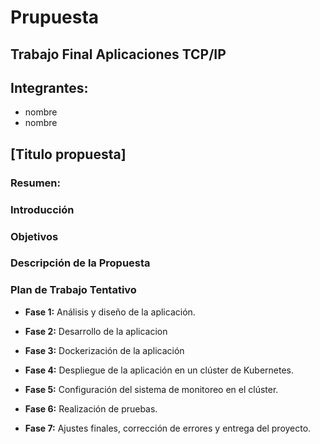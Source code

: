 # Prupuesta  

## Trabajo Final Aplicaciones TCP/IP

## Integrantes:

- nombre
- nombre

## [Titulo propuesta]

### Resumen:


### Introducción

### Objetivos

### Descripción de la Propuesta



### Plan de Trabajo Tentativo

- **Fase 1:** Análisis y diseño de la aplicación.

- **Fase 2:** Desarrollo de la aplicacion

- **Fase 3:** Dockerización de la aplicación

- **Fase 4:** Despliegue de la aplicación en un clúster de Kubernetes.

- **Fase 5:** Configuración del sistema de monitoreo en el clúster.

- **Fase 6:** Realización de pruebas.

- **Fase 7:** Ajustes finales, corrección de errores y entrega del proyecto.
